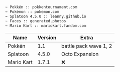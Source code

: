 ```bash 
~ Pokkén :: pokkentournament.com
~ Pokémon :: pokemon.com
~ Splatoon 4.5.0 :: leanny.github.io
~ Faces :: generated.photos
~ Mario Kart :: mariokart.fandom.com
```
| Name          | Version       | Extra |
| ------------- | ------------- | ------
| Pokkén        | 1.1 | battle pack wave 1, 2  |
| Splatoon      | 4.5.0 | Octo Expansion |
| Mario Kart    | 1.7.1  | ❌ |
